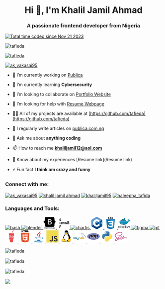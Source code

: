 <!---
- 👋 Hi, I’m @tafieda
- 👀 I’m interested in ...
- 🌱 I’m currently learning ...
- 💞️ I’m looking to collaborate on ...
- 📫 How to reach me ...


tafieda/tafieda is a ✨ special ✨ repository because its `README.md` (this file) appears on your GitHub profile.
You can click the Preview link to take a look at your changes.
--->
<h1 align="center">Hi 👋, I'm Khalil Jamil Ahmad</h1>
<h3 align="center">A passionate frontend developer from Nigeria</h3>

<a href="https://wakatime.com/@018bf196-765b-4229-8a14-cb2c875c8e26"><img src="https://wakatime.com/badge/user/018bf196-765b-4229-8a14-cb2c875c8e26.svg" alt="Total time coded since Nov 21 2023" /></a>

<p align="left"> <img src="https://komarev.com/ghpvc/?username=tafieda&label=Profile%20views&color=0e75b6&style=flat" alt="tafieda" /> </p>

<p align="left"> <a href="https://github.com/ryo-ma/github-profile-trophy"><img src="https://github-profile-trophy.vercel.app/?username=tafieda" alt="tafieda" /></a> </p>

<p align="left"> <a href="https://twitter.com/ak_yakasai95" target="blank"><img src="https://img.shields.io/twitter/follow/ak_yakasai95?logo=twitter&style=for-the-badge" alt="ak_yakasai95" /></a> </p>

- 🔭 I’m currently working on [Publica](https://github.com/tafieda/Publica)

- 🌱 I’m currently learning **Cybersecurity**

- 👯 I’m looking to collaborate on [Portfolio Website](https://github.com/tafieda)

- 🤝 I’m looking for help with [Resume Webpage](https://github.com/tafieda)

- 👨‍💻 All of my projects are available at [https://github.com/tafieda](https://github.com/tafieda)

- 📝 I regularly write articles on [publica.com.ng](publica.com.ng)

- 💬 Ask me about **anything coding**

- 📫 How to reach me **khaliljamil12@aol.com**

- 📄 Know about my experiences [Resume link](Resume link)

- ⚡ Fun fact **I think am crazy and funny**

<h3 align="left">Connect with me:</h3>
<p align="left">
<a href="https://twitter.com/ak_yakasai95" target="blank"><img align="center" src="https://raw.githubusercontent.com/rahuldkjain/github-profile-readme-generator/master/src/images/icons/Social/twitter.svg" alt="ak_yakasai95" height="30" width="40" /></a>
<a href="https://stackoverflow.com/users/22954364" target="blank"><img align="center" src="https://raw.githubusercontent.com/rahuldkjain/github-profile-readme-generator/master/src/images/icons/Social/stack-overflow.svg" alt="khalil jamil ahmad" height="30" width="40" /></a>
<a href="https://fb.com/khaliljamil95" target="blank"><img align="center" src="https://raw.githubusercontent.com/rahuldkjain/github-profile-readme-generator/master/src/images/icons/Social/facebook.svg" alt="khaliljamil95" height="30" width="40" /></a>
<a href="https://instagram.com/haleepha_tafida" target="blank"><img align="center" src="https://raw.githubusercontent.com/rahuldkjain/github-profile-readme-generator/master/src/images/icons/Social/instagram.svg" alt="haleepha_tafida" height="30" width="40" /></a>
</p>

<h3 align="left">Languages and Tools:</h3>
<p align="left"> <a href="https://www.gnu.org/software/bash/" target="_blank" rel="noreferrer"> <img src="https://www.vectorlogo.zone/logos/gnu_bash/gnu_bash-icon.svg" alt="bash" width="40" height="40"/> </a> <a href="https://www.blender.org/" target="_blank" rel="noreferrer"> <img src="https://download.blender.org/branding/community/blender_community_badge_white.svg" alt="blender" width="40" height="40"/> </a> <a href="https://getbootstrap.com" target="_blank" rel="noreferrer"> <img src="https://raw.githubusercontent.com/devicons/devicon/master/icons/bootstrap/bootstrap-plain-wordmark.svg" alt="bootstrap" width="40" height="40"/> </a> <a href="https://canvasjs.com" target="_blank" rel="noreferrer"> <img src="https://raw.githubusercontent.com/Hardik0307/Hardik0307/master/assets/canvasjs-charts.svg" alt="canvasjs" width="40" height="40"/> </a> <a href="https://www.chartjs.org" target="_blank" rel="noreferrer"> <img src="https://www.chartjs.org/media/logo-title.svg" alt="chartjs" width="40" height="40"/> </a> <a href="https://www.w3schools.com/cpp/" target="_blank" rel="noreferrer"> <img src="https://raw.githubusercontent.com/devicons/devicon/master/icons/cplusplus/cplusplus-original.svg" alt="cplusplus" width="40" height="40"/> </a> <a href="https://www.w3schools.com/css/" target="_blank" rel="noreferrer"> <img src="https://raw.githubusercontent.com/devicons/devicon/master/icons/css3/css3-original-wordmark.svg" alt="css3" width="40" height="40"/> </a> <a href="https://www.docker.com/" target="_blank" rel="noreferrer"> <img src="https://raw.githubusercontent.com/devicons/devicon/master/icons/docker/docker-original-wordmark.svg" alt="docker" width="40" height="40"/> </a> <a href="https://www.figma.com/" target="_blank" rel="noreferrer"> <img src="https://www.vectorlogo.zone/logos/figma/figma-icon.svg" alt="figma" width="40" height="40"/> </a> <a href="https://git-scm.com/" target="_blank" rel="noreferrer"> <img src="https://www.vectorlogo.zone/logos/git-scm/git-scm-icon.svg" alt="git" width="40" height="40"/> </a> <a href="https://gulpjs.com" target="_blank" rel="noreferrer"> <img src="https://raw.githubusercontent.com/devicons/devicon/master/icons/gulp/gulp-plain.svg" alt="gulp" width="40" height="40"/> </a> <a href="https://www.w3.org/html/" target="_blank" rel="noreferrer"> <img src="https://raw.githubusercontent.com/devicons/devicon/master/icons/html5/html5-original-wordmark.svg" alt="html5" width="40" height="40"/> </a> <a href="https://www.java.com" target="_blank" rel="noreferrer"> <img src="https://raw.githubusercontent.com/devicons/devicon/master/icons/java/java-original.svg" alt="java" width="40" height="40"/> </a> <a href="https://developer.mozilla.org/en-US/docs/Web/JavaScript" target="_blank" rel="noreferrer"> <img src="https://raw.githubusercontent.com/devicons/devicon/master/icons/javascript/javascript-original.svg" alt="javascript" width="40" height="40"/> </a> <a href="https://www.linux.org/" target="_blank" rel="noreferrer"> <img src="https://raw.githubusercontent.com/devicons/devicon/master/icons/linux/linux-original.svg" alt="linux" width="40" height="40"/> </a> <a href="https://www.mysql.com/" target="_blank" rel="noreferrer"> <img src="https://raw.githubusercontent.com/devicons/devicon/master/icons/mysql/mysql-original-wordmark.svg" alt="mysql" width="40" height="40"/> </a> <a href="https://www.php.net" target="_blank" rel="noreferrer"> <img src="https://raw.githubusercontent.com/devicons/devicon/master/icons/php/php-original.svg" alt="php" width="40" height="40"/> </a> <a href="https://www.python.org" target="_blank" rel="noreferrer"> <img src="https://raw.githubusercontent.com/devicons/devicon/master/icons/python/python-original.svg" alt="python" width="40" height="40"/> </a> <a href="https://sass-lang.com" target="_blank" rel="noreferrer"> <img src="https://raw.githubusercontent.com/devicons/devicon/master/icons/sass/sass-original.svg" alt="sass" width="40" height="40"/> </a> </p>

<p><img align="center" src="https://github-readme-stats.vercel.app/api/top-langs?username=tafieda&show_icons=true&locale=en&layout=compact" alt="tafieda" /></p>

<p><img align="center" src="https://github-readme-stats.vercel.app/api?username=tafieda&show_icons=true&locale=en" alt="tafieda" /></p>

<p><img align="center" src="https://github-readme-streak-stats.herokuapp.com/?user=tafieda&" alt="tafieda" /></p>

<!--Wakatime stats-->
<p>
  <img align="center" src="https://github-readme-stats.vercel.app/api/wakatime?username=@Tafieda&show_icons=true&locale=en" />
  </p>
